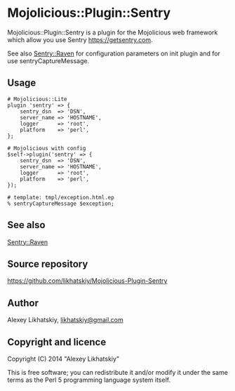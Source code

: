 # Mojolicious::Plugin::Sentry
Mojolicious::Plugin::Sentry is a plugin for the Mojolicious web framework which allow you use Sentry <https://getsentry.com>.

See also [Sentry::Raven](https://metacpan.org/pod/Sentry::Raven) for configuration parameters on init plugin and for use sentryCaptureMessage.

## Usage
    # Mojolicious::Lite
    plugin 'sentry' => {
        sentry_dsn  => 'DSN',
        server_name => 'HOSTNAME',
        logger      => 'root',
        platform    => 'perl',
    };

    # Mojolicious with config
    $self->plugin('sentry' => {
        sentry_dsn  => 'DSN',
        server_name => 'HOSTNAME',
        logger      => 'root',
        platform    => 'perl',
    });

    # template: tmpl/exception.html.ep
    % sentryCaptureMessage $exception;

## See also
[Sentry::Raven](https://metacpan.org/pod/Sentry::Raven)

## Source repository
<https://github.com/likhatskiy/Mojolicious-Plugin-Sentry> 

## Author
Alexey Likhatskiy, <likhatskiy@gmail.com>

## Copyright and licence
Copyright (C) 2014 "Alexey Likhatskiy"

This is free software; you can redistribute it and/or modify it under the same terms as the Perl 5 programming language system itself.